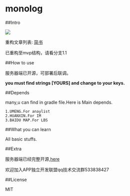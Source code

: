 # monolog

##Intro

![](https://github.com/huijimuhe/monolog/blob/master/screenshot/1.jpg) 

重构文章列表:
[简书](http://www.jianshu.com/notebooks/4600705/latest)

已重构至mvp结构，请看分支1.1

##How to use 

服务器端已开源，可部署后联调。

**you must find strings [YOURS] and change to your keys.**

##Depends

many,u can find in gradle file.Here is Main depends.
 
	1.UMENG.For anaylist
	2.HUANXIN.For IM
	3.BAIDU MAP.For LBS

##What you can learn

All basic stuffs.
 
##Extra

服务器端已经完整开源,[here](https://github.com/huijimuhe/monolog-web)

欢迎加入APP独立开发联盟qq技术交流群533838427

##License

MIT
